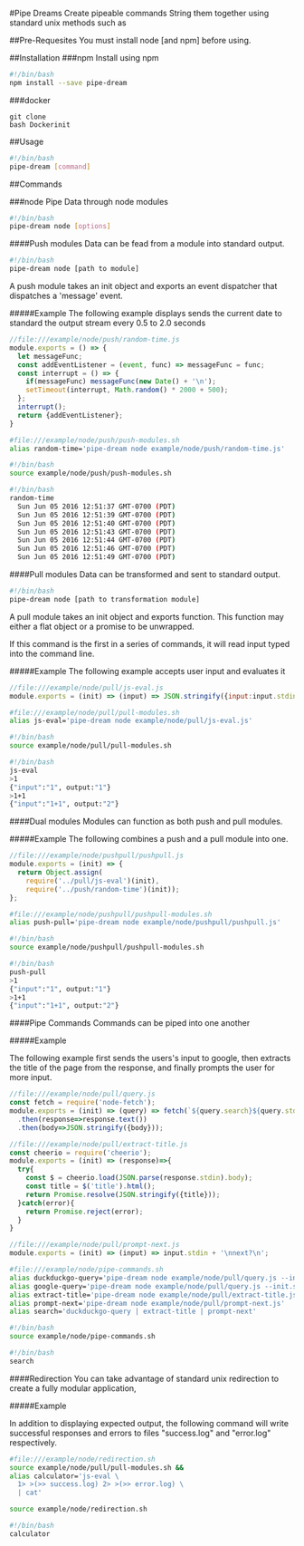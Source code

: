 #Pipe Dreams
Create pipeable commands
String them together using standard unix methods such as

##Pre-Requesites
You must install node [and npm] before using.

##Installation
###npm
Install using npm

```bash
#!/bin/bash
npm install --save pipe-dream
```

###docker
```
git clone
bash Dockerinit
```

##Usage
```bash
#!/bin/bash
pipe-dream [command]
```

##Commands

###node
Pipe Data through node modules

```bash
#!/bin/bash
pipe-dream node [options]
```

####Push modules
Data can be fead from a module into standard output.

```bash
#!/bin/bash
pipe-dream node [path to module]
```

A push module takes an init object and exports an event dispatcher that dispatches a 'message' event.

#####Example
The following example displays sends the current date to standard the output stream every 0.5 to 2.0 seconds

```javascript
//file:///example/node/push/random-time.js
module.exports = () => {
  let messageFunc;
  const addEventListener = (event, func) => messageFunc = func;
  const interrupt = () => {
    if(messageFunc) messageFunc(new Date() + '\n');
    setTimeout(interrupt, Math.random() * 2000 + 500);
  };
  interrupt();
  return {addEventListener};
}
```

```bash
#file:///example/node/push/push-modules.sh
alias random-time='pipe-dream node example/node/push/random-time.js'
```

```bash
#!/bin/bash
source example/node/push/push-modules.sh
```

```bash
#!/bin/bash
random-time
  Sun Jun 05 2016 12:51:37 GMT-0700 (PDT)
  Sun Jun 05 2016 12:51:39 GMT-0700 (PDT)
  Sun Jun 05 2016 12:51:40 GMT-0700 (PDT)
  Sun Jun 05 2016 12:51:43 GMT-0700 (PDT)
  Sun Jun 05 2016 12:51:44 GMT-0700 (PDT)
  Sun Jun 05 2016 12:51:46 GMT-0700 (PDT)
  Sun Jun 05 2016 12:51:49 GMT-0700 (PDT)
```

####Pull modules
Data can be transformed and sent to standard output.

```bash
#!/bin/bash
pipe-dream node [path to transformation module]
```

A pull module takes an init object and exports function. This function may  either a flat object or a promise to be unwrapped.

If this command is the first in a series of commands, it will read input typed into the command line.

#####Example
The following example accepts user input and evaluates it

```javascript
//file:///example/node/pull/js-eval.js
module.exports = (init) => (input) => JSON.stringify({input:input.stdin, output:eval(input.stdin)});
```

```bash
#file:///example/node/pull/pull-modules.sh
alias js-eval='pipe-dream node example/node/pull/js-eval.js'
```

```bash
#!/bin/bash
source example/node/pull/pull-modules.sh
```

```bash
#!/bin/bash
js-eval
>1
{"input":"1", output:"1"}
>1+1
{"input":"1+1", output:"2"}
```

####Dual modules
Modules can function as both push and pull modules.

#####Example
The following combines a push and a pull module into one.

```javascript
//file:///example/node/pushpull/pushpull.js
module.exports = (init) => {
  return Object.assign(
    require('../pull/js-eval')(init),
    require('../push/random-time')(init));
};
```

```bash
#file:///example/node/pushpull/pushpull-modules.sh
alias push-pull='pipe-dream node example/node/pushpull/pushpull.js'
```

```bash
#!/bin/bash
source example/node/pushpull/pushpull-modules.sh
```

```bash
#!/bin/bash
push-pull
>1
{"input":"1", output:"1"}
>1+1
{"input":"1+1", output:"2"}
```

####Pipe Commands
Commands can be piped into one another

#####Example

The following example first sends the users's input to google,
then extracts the title of the page from the response, and finally prompts the user for more input.


```javascript
//file:///example/node/pull/query.js
const fetch = require('node-fetch');
module.exports = (init) => (query) => fetch(`${query.search}${query.stdin}`)
  .then(response=>response.text())
  .then(body=>JSON.stringify({body}));
```

```javascript
//file:///example/node/pull/extract-title.js
const cheerio = require('cheerio');
module.exports = (init) => (response)=>{
  try{
    const $ = cheerio.load(JSON.parse(response.stdin).body);
    const title = $('title').html();
    return Promise.resolve(JSON.stringify({title}));
  }catch(error){
    return Promise.reject(error);
  }
}
```

```javascript
//file:///example/node/pull/prompt-next.js
module.exports = (init) => (input) => input.stdin + '\nnext?\n';
```

```bash
#file:///example/node/pipe-commands.sh
alias duckduckgo-query='pipe-dream node example/node/pull/query.js --init.search="https://duckduckgo.com/?q="'
alias google-query='pipe-dream node example/node/pull/query.js --init.search="https://www.google.com/search?q="'
alias extract-title='pipe-dream node example/node/pull/extract-title.js -u title'
alias prompt-next='pipe-dream node example/node/pull/prompt-next.js'
alias search='duckduckgo-query | extract-title | prompt-next'
```

```bash
#!/bin/bash
source example/node/pipe-commands.sh
```

```bash
#!/bin/bash
search
```

####Redirection
You can take advantage of standard unix redirection to create a fully modular application,

#####Example

In addition to displaying expected output, the following command will write successful responses and errors to files "success.log" and "error.log" respectively.

```bash
#file:///example/node/redirection.sh
source example/node/pull/pull-modules.sh &&
alias calculator='js-eval \
  1> >(>> success.log) 2> >(>> error.log) \
  | cat'
```

```bash
source example/node/redirection.sh
```

```bash
#!/bin/bash
calculator
```
